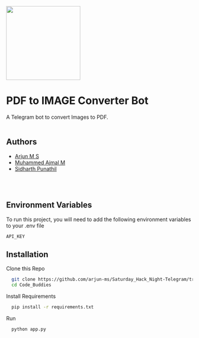 <img src="./logo.png" width="200" align="middle">


<br>

# PDF to IMAGE Converter Bot 

A Telegram bot to convert Images to PDF.
<br>
<br>

## Authors

- [Arjun M S](https://www.github.com/arjun-ms)
- [Muhammed Ajmal M](https://www.github.com/ajmalmohad)
- [Sidharth Punathil](https://www.github.com/sidharthpunathil)
<br>
<br>

## Environment Variables

To run this project, you will need to add the following environment variables to your .env file

`API_KEY`

## Installation

Clone this Repo

```bash
  git clone https://github.com/arjun-ms/Saturday_Hack_Night-Telegram/tree/main/Code_Buddies
  cd Code_Buddies
```
Install Requirements

```bash
  pip install -r requirements.txt
```
Run

```bash
  python app.py
```
